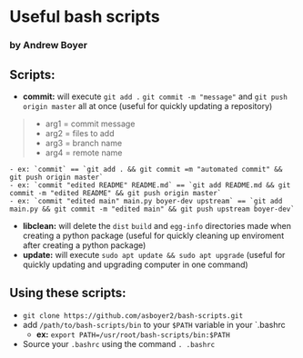 # Useful bash scripts
### by Andrew Boyer

## Scripts:
* **commit:** will execute `git add .` `git commit -m "message"` and `git push origin master` all at once (useful for quickly updating a repository) 

> - arg1 = commit message
> - arg2 = files to add
> - arg3 = branch name
> - arg4 = remote name

    - ex: `commit` == `git add . && git commit =m "automated commit" && git push origin master`
    - ex: `commit "edited README" README.md` == `git add README.md && git commit -m "edited README" && git push origin master`
    - ex: `commit "edited main" main.py boyer-dev upstream` == `git add main.py && git commit -m "edited main" && git push upstream boyer-dev`

* **libclean:** will delete the `dist` `build` and `egg-info` directories made when creating a python package (useful for quickly cleaning up enviroment after creating a python package)
* **update:** will execute `sudo apt update && sudo apt upgrade` (useful for quickly updating and upgrading computer in one command)

## Using these scripts:
* `git clone https://github.com/asboyer2/bash-scripts.git`
* add `/path/to/bash-scripts/bin` to your `$PATH` variable in your `.bashrc
	* **ex:** `export PATH=/usr/root/bash-scripts/bin:$PATH`
* Source your `.bashrc` using the command `. .bashrc`
